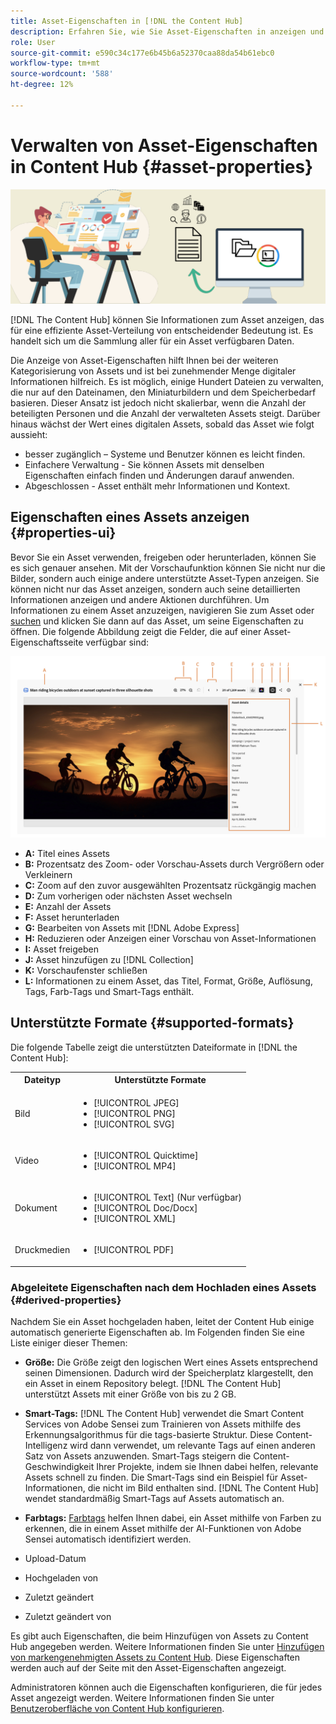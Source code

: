 ```yaml
---
title: Asset-Eigenschaften in [!DNL the Content Hub]
description: Erfahren Sie, wie Sie Asset-Eigenschaften in anzeigen und verwalten [!DNL Content Hub]
role: User
source-git-commit: e590c34c177e6b45b6a52370caa88da54b61ebc0
workflow-type: tm+mt
source-wordcount: '588'
ht-degree: 12%

---
```



# Verwalten von Asset-Eigenschaften in Content Hub {#asset-properties}

![Metadaten-Bannerbild](assets/metadata-banner-image.png)

[!DNL The Content Hub] können Sie Informationen zum Asset anzeigen, das für eine effiziente Asset-Verteilung von entscheidender Bedeutung ist. Es handelt sich um die Sammlung aller für ein Asset verfügbaren Daten.

Die Anzeige von Asset-Eigenschaften hilft Ihnen bei der weiteren Kategorisierung von Assets und ist bei zunehmender Menge digitaler Informationen hilfreich. Es ist möglich, einige Hundert Dateien zu verwalten, die nur auf den Dateinamen, den Miniaturbildern und dem Speicherbedarf basieren. Dieser Ansatz ist jedoch nicht skalierbar, wenn die Anzahl der beteiligten Personen und die Anzahl der verwalteten Assets steigt. Darüber hinaus wächst der Wert eines digitalen Assets, sobald das Asset wie folgt aussieht:

* besser zugänglich – Systeme und Benutzer können es leicht finden.
* Einfachere Verwaltung - Sie können Assets mit denselben Eigenschaften einfach finden und Änderungen darauf anwenden.
* Abgeschlossen - Asset enthält mehr Informationen und Kontext.

## Eigenschaften eines Assets anzeigen {#properties-ui}

Bevor Sie ein Asset verwenden, freigeben oder herunterladen, können Sie es sich genauer ansehen. Mit der Vorschaufunktion können Sie nicht nur die Bilder, sondern auch einige andere unterstützte Asset-Typen anzeigen. Sie können nicht nur das Asset anzeigen, sondern auch seine detaillierten Informationen anzeigen und andere Aktionen durchführen. Um Informationen zu einem Asset anzuzeigen, navigieren Sie zum Asset oder [suchen](search-assets.md) und klicken Sie dann auf das Asset, um seine Eigenschaften zu öffnen. Die folgende Abbildung zeigt die Felder, die auf einer Asset-Eigenschaftsseite verfügbar sind:

![Eigenschaften einer Asset-Benutzeroberfläche](assets/properties-ui.png)

* **A:** Titel eines Assets
* **B:** Prozentsatz des Zoom- oder Vorschau-Assets durch Vergrößern oder Verkleinern
* **C:** Zoom auf den zuvor ausgewählten Prozentsatz rückgängig machen
* **D:** Zum vorherigen oder nächsten Asset wechseln
* **E:** Anzahl der Assets
* **F:** Asset herunterladen
* **G:** Bearbeiten von Assets mit [!DNL Adobe Express]
* **H:** Reduzieren oder Anzeigen einer Vorschau von Asset-Informationen
* **I:** Asset freigeben
* **J:** Asset hinzufügen zu [!DNL Collection]
* **K:** Vorschaufenster schließen
* **L:** Informationen zu einem Asset, das Titel, Format, Größe, Auflösung, Tags, Farb-Tags und Smart-Tags enthält.

## Unterstützte Formate {#supported-formats}

Die folgende Tabelle zeigt die unterstützten Dateiformate in [!DNL the Content Hub]:

<table> 
    <tbody>
     <tr>
      <th><strong>Dateityp</strong></th>
      <th><strong>Unterstützte Formate</strong></th>
     </tr>
     <tr>
      <td>Bild</td>
      <td>
        <ul>
            <li>[!UICONTROL JPEG]</li> 
            <li>[!UICONTROL PNG]</li> 
            <li>[!UICONTROL SVG]</li>
        </ul>
      </td>
     </tr>
     <tr>
      <td>Video </td>
      <td>
        <ul>
            <li>[!UICONTROL Quicktime]</li>  
            <li>[!UICONTROL MP4]</li> 
        </ul>
      </td>
     </tr>
      <tr>
      <td>Dokument</td>
      <td>
        <ul>
            <li>[!UICONTROL Text] (Nur verfügbar)</li>  
            <li>[!UICONTROL Doc/Docx]</li> 
            <li>[!UICONTROL XML]</li>
        </ul>
      </td>
     </tr>
     <tr>
      <td>Druckmedien</td>
      <td>
        <ul>
            <li>[!UICONTROL PDF]</li>  
        </ul>
      </td>
     </tr>  
    </tbody>
   </table>

### Abgeleitete Eigenschaften nach dem Hochladen eines Assets {#derived-properties}

Nachdem Sie ein Asset hochgeladen haben, leitet der Content Hub einige automatisch generierte Eigenschaften ab. Im Folgenden finden Sie eine Liste einiger dieser Themen:

* **Größe:** Die Größe zeigt den logischen Wert eines Assets entsprechend seinen Dimensionen. Dadurch wird der Speicherplatz klargestellt, den ein Asset in einem Repository belegt. [!DNL The Content Hub] unterstützt Assets mit einer Größe von bis zu 2 GB.

<!--* **Tags:** Tags help you categorize assets that can be browsed and searched more efficiently. Tagging helps in propagating the appropriate taxonomy to other users and workflows. -->

* **Smart-Tags:** [!DNL The Content Hub] verwendet die Smart Content Services von Adobe Sensei zum Trainieren von Assets mithilfe des Erkennungsalgorithmus für die tags-basierte Struktur. Diese Content-Intelligenz wird dann verwendet, um relevante Tags auf einen anderen Satz von Assets anzuwenden. Smart-Tags steigern die Content-Geschwindigkeit Ihrer Projekte, indem sie Ihnen dabei helfen, relevante Assets schnell zu finden. Die Smart-Tags sind ein Beispiel für Asset-Informationen, die nicht im Bild enthalten sind. [!DNL The Content Hub] wendet standardmäßig Smart-Tags auf Assets automatisch an.

* **Farbtags:** [Farbtags](#https://experienceleague.adobe.com/docs/experience-manager-cloud-service/content/assets/manage/color-tag-images.html?lang=en) helfen Ihnen dabei, ein Asset mithilfe von Farben zu erkennen, die in einem Asset mithilfe der AI-Funktionen von Adobe Sensei automatisch identifiziert werden.

* Upload-Datum

* Hochgeladen von

* Zuletzt geändert

* Zuletzt geändert von

Es gibt auch Eigenschaften, die beim Hinzufügen von Assets zu Content Hub angegeben werden. Weitere Informationen finden Sie unter [Hinzufügen von markengenehmigten Assets zu Content Hub](upload-brand-approved-assets.md). Diese Eigenschaften werden auch auf der Seite mit den Asset-Eigenschaften angezeigt.

Administratoren können auch die Eigenschaften konfigurieren, die für jedes Asset angezeigt werden. Weitere Informationen finden Sie unter [Benutzeroberfläche von Content Hub konfigurieren](configure-content-hub-ui-options.md#configure-asset-details-content-hub).

<!--

### Date range {#date-range} 

The date range allows you to select dates you want to see the assets. You can customize date range by choosing the start and end dates. 

-->

